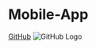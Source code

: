 # Mobile-App
[GitHub](https://cdn.pixabay.com/photo/2018/05/31/15/06/not-hear-3444212__340.jpg)
![GitHub Logo](https://cdn.pixabay.com/photo/2018/05/31/15/06/not-hear-3444212__340.jpg)
